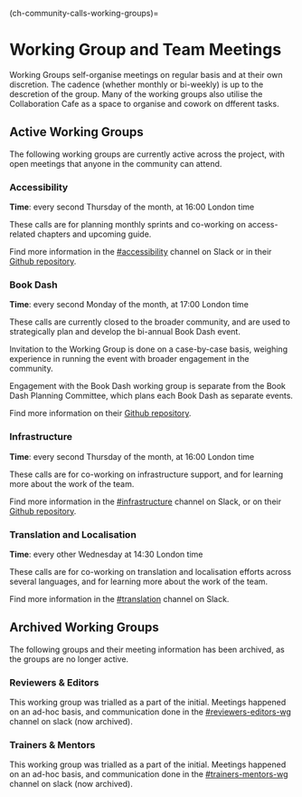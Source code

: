 (ch-community-calls-working-groups)=
# Working Group and Team Meetings

Working Groups self-organise meetings on regular basis and at their own discretion. The cadence (whether monthly or bi-weekly) is up to the descretion of the group. Many of the working groups also utilise the Collaboration Cafe as a space to organise and cowork on dfferent tasks.

## Active Working Groups

The following working groups are currently active across the project, with open meetings that anyone in the community can attend. 

### Accessibility

**Time**: every second Thursday of the month, at 16:00 London time

These calls are for planning monthly sprints and co-working on access-related chapters and upcoming guide. 

Find more information in the [#accessibility](https://theturingway.slack.com/archives/C01E654A42E) channel on Slack or in their [Github repository](https://github.com/the-turing-way/accessibility-working-group).

### Book Dash 

**Time**: every second Monday of the month, at 17:00 London time

These calls are currently closed to the broader community, and are used to strategically plan and develop the bi-annual Book Dash event. 

Invitation to the Working Group is done on a case-by-case basis, weighing experience in running the event with broader engagement in the community.

Engagement with the Book Dash working group is separate from the Book Dash Planning Committee, which plans each Book Dash as separate events.

Find more information on their [Github repository](https://github.com/the-turing-way/bookdash).

### Infrastructure

**Time**: every second Thursday of the month, at 16:00 London time

These calls are for co-working on infrastructure support, and for learning more about the work of the team. 

Find more information in the [#infrastructure]() channel on Slack, or on their [Github repository]().

### Translation and Localisation

**Time**: every other Wednesday at 14:30 London time

These calls are for co-working on translation and localisation efforts across several languages, and for learning more about the work of the team.

Find more information in the [#translation](https://theturingway.slack.com/archives/C01E17C1K35) channel on Slack.

## Archived Working Groups

The following groups and their meeting information has been archived, as the groups are no longer active.

### Reviewers & Editors

This working group was trialled as a part of the initial. Meetings happened on an ad-hoc basis, and communication done in the [#reviewers-editors-wg](https://theturingway.slack.com/archives/C043N2KSVND) channel on slack (now archived). 

### Trainers & Mentors

This working group was trialled as a part of the initial. Meetings happened on an ad-hoc basis, and communication done in the [#trainers-mentors-wg](https://theturingway.slack.com/archives/C0425F98E5U) channel on slack (now archived). 
